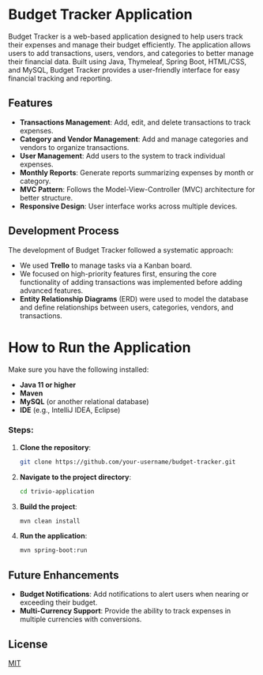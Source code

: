 
# Budget Tracker Application

Budget Tracker is a web-based application designed to help users track their expenses and manage their budget efficiently. The application allows users to add transactions, users, vendors, and categories to better manage their financial data. Built using Java, Thymeleaf, Spring Boot, HTML/CSS, and MySQL, Budget Tracker provides a user-friendly interface for easy financial tracking and reporting.

## Features

- **Transactions Management**: Add, edit, and delete transactions to track expenses.
- **Category and Vendor Management**: Add and manage categories and vendors to organize transactions.
- **User Management**: Add users to the system to track individual expenses.
- **Monthly Reports**: Generate reports summarizing expenses by month or category.
- **MVC Pattern**: Follows the Model-View-Controller (MVC) architecture for better structure.
- **Responsive Design**: User interface works across multiple devices.

## Development Process

The development of Budget Tracker followed a systematic approach:

- We used **Trello** to manage tasks via a Kanban board.
- We focused on high-priority features first, ensuring the core functionality of adding transactions was implemented before adding advanced features.
- **Entity Relationship Diagrams** (ERD) were used to model the database and define relationships between users, categories, vendors, and transactions.

# How to Run the Application

Make sure you have the following installed:

- **Java 11 or higher**
- **Maven**
- **MySQL** (or another relational database)
- **IDE** (e.g., IntelliJ IDEA, Eclipse)

### Steps:

1. **Clone the repository**:
   ```bash
   git clone https://github.com/your-username/budget-tracker.git
2. **Navigate to the project directory**:
   ```bash
   cd trivio-application
3. **Build the project**:
    ```bash
   mvn clean install
4. **Run the application**:
   ```bash
   mvn spring-boot:run

## Future Enhancements

- **Budget Notifications**: Add notifications to alert users when nearing or exceeding their budget.
- **Multi-Currency Support**: Provide the ability to track expenses in multiple currencies with conversions.

## License

[MIT](https://choosealicense.com/licenses/mit/)
